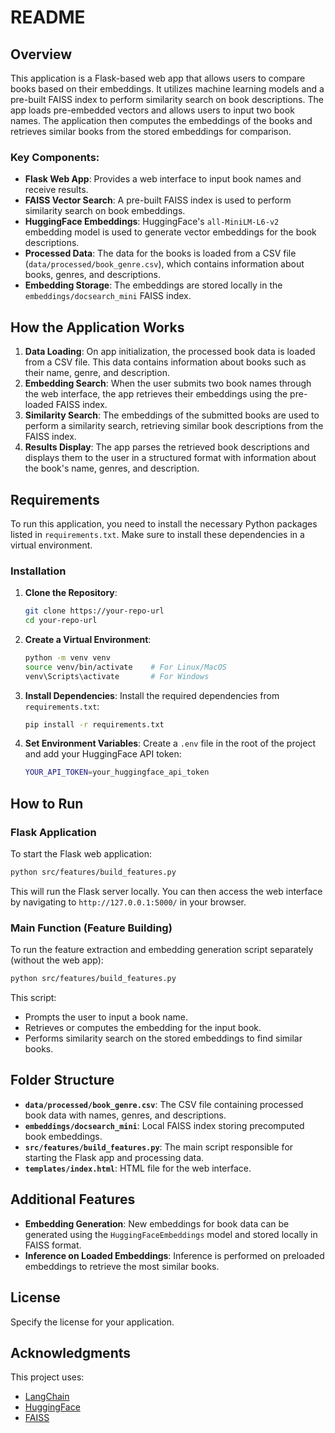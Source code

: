 # README

## Overview

This application is a Flask-based web app that allows users to compare books based on their embeddings. It utilizes machine learning models and a pre-built FAISS index to perform similarity search on book descriptions. The app loads pre-embedded vectors and allows users to input two book names. The application then computes the embeddings of the books and retrieves similar books from the stored embeddings for comparison.

### Key Components:
- **Flask Web App**: Provides a web interface to input book names and receive results.
- **FAISS Vector Search**: A pre-built FAISS index is used to perform similarity search on book embeddings.
- **HuggingFace Embeddings**: HuggingFace's `all-MiniLM-L6-v2` embedding model is used to generate vector embeddings for the book descriptions.
- **Processed Data**: The data for the books is loaded from a CSV file (`data/processed/book_genre.csv`), which contains information about books, genres, and descriptions.
- **Embedding Storage**: The embeddings are stored locally in the `embeddings/docsearch_mini` FAISS index.

## How the Application Works

1. **Data Loading**: On app initialization, the processed book data is loaded from a CSV file. This data contains information about books such as their name, genre, and description.
2. **Embedding Search**: When the user submits two book names through the web interface, the app retrieves their embeddings using the pre-loaded FAISS index.
3. **Similarity Search**: The embeddings of the submitted books are used to perform a similarity search, retrieving similar book descriptions from the FAISS index.
4. **Results Display**: The app parses the retrieved book descriptions and displays them to the user in a structured format with information about the book's name, genres, and description.

## Requirements

To run this application, you need to install the necessary Python packages listed in `requirements.txt`. Make sure to install these dependencies in a virtual environment.

### Installation

1. **Clone the Repository**:
    ```bash
    git clone https://your-repo-url
    cd your-repo-url
    ```

2. **Create a Virtual Environment**:
    ```bash
    python -m venv venv
    source venv/bin/activate    # For Linux/MacOS
    venv\Scripts\activate       # For Windows
    ```

3. **Install Dependencies**:
    Install the required dependencies from `requirements.txt`:
    ```bash
    pip install -r requirements.txt
    ```

4. **Set Environment Variables**:
    Create a `.env` file in the root of the project and add your HuggingFace API token:
    ```bash
    YOUR_API_TOKEN=your_huggingface_api_token
    ```

## How to Run

### Flask Application

To start the Flask web application:

```bash
python src/features/build_features.py
```

This will run the Flask server locally. You can then access the web interface by navigating to `http://127.0.0.1:5000/` in your browser.

### Main Function (Feature Building)

To run the feature extraction and embedding generation script separately (without the web app):

```bash
python src/features/build_features.py
```

This script:
- Prompts the user to input a book name.
- Retrieves or computes the embedding for the input book.
- Performs similarity search on the stored embeddings to find similar books.

## Folder Structure

- **`data/processed/book_genre.csv`**: The CSV file containing processed book data with names, genres, and descriptions.
- **`embeddings/docsearch_mini`**: Local FAISS index storing precomputed book embeddings.
- **`src/features/build_features.py`**: The main script responsible for starting the Flask app and processing data.
- **`templates/index.html`**: HTML file for the web interface.

## Additional Features

- **Embedding Generation**: New embeddings for book data can be generated using the `HuggingFaceEmbeddings` model and stored locally in FAISS format.
- **Inference on Loaded Embeddings**: Inference is performed on preloaded embeddings to retrieve the most similar books.

## License

Specify the license for your application.

## Acknowledgments

This project uses:
- [LangChain](https://github.com/hwchase17/langchain)
- [HuggingFace](https://huggingface.co/)
- [FAISS](https://github.com/facebookresearch/faiss)

